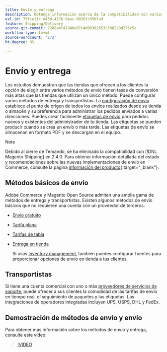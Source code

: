 ```yaml
---
title: Envío y entrega
description: Obtenga información acerca de la compatibilidad con varios métodos de entrega y transportistas de envío que puede ofrecer a sus clientes.
exl-id: 79fce11c-d45d-4176-94ac-80261c65b7ad
feature: Shipping/Delivery
source-git-commit: 7288a4f47940e07c4d083826532308228d271c5e
workflow-type: tm+mt
source-wordcount: '272'
ht-degree: 0%

---
```


# Envío y entrega

Los estudios demuestran que las tiendas que ofrecen a los clientes la opción de elegir entre varios métodos de envío tienen tasas de conversión más altas que las tiendas que utilizan un único método. Puede configurar varios métodos de entrega y transportistas. La [configuración de envío](shipping-settings.md) establece el punto de origen de todos los envíos realizados desde su tienda o almacén y su preferencia para administrar los pedidos enviados a varias direcciones. Puedes crear fácilmente [etiquetas de envío](shipping-labels.md) para pedidos nuevos y existentes del administrador de tu tienda. Las etiquetas se pueden producir cuando se crea un envío o más tarde. Las etiquetas de envío se almacenan en formato PDF y se descargan en el equipo.

>[!NOTE]
>
>Debido al cierre de Temando, se ha eliminado la compatibilidad con [!DNL Magento Shipping] en 2.4.0. Para obtener información detallada del estado y recomendaciones sobre las nuevas implementaciones de envío en Commerce, consulte la página [información del producto](https://business.adobe.com/es/products/magento/shipping.html){:target="_blank"}.

## Métodos básicos de envío

Adobe Commerce y Magento Open Source admiten una amplia gama de métodos de entrega y transportistas. Existen algunos métodos de envío básicos que no requieren una cuenta con un proveedor de terceros:

* [Envío gratuito](shipping-free.md)

* [Tarifa plana](shipping-flat-rate.md)

* [Tarifas de tabla](shipping-table-rate.md)

* [Entrega en tienda](shipping-in-store-delivery.md)

  Si usas [Inventory management](../inventory-management/introduction.md), también puedes configurar fuentes para proporcionar opciones de envío en tienda a tus clientes.

## Transportistas

Si tiene una cuenta comercial con uno o más [proveedores de servicios de soporte](carriers.md), puede ofrecer a sus clientes la comodidad de las tarifas de envío en tiempo real, el seguimiento de paquetes y las etiquetas. Las integraciones de operadores integradas incluyen UPS, USPS, DHL y FedEx.

## Demostración de métodos de envío y envío

Para obtener más información sobre los métodos de envío y entrega, consulte este vídeo:

>[!VIDEO](https://video.tv.adobe.com/v/3411831/?quality=12&learn=on&captions=spa)
